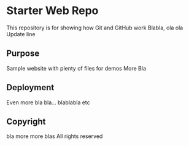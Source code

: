 # Starter Web Repo

This repository is for showing how Git and GitHub work
Blabla, ola ola Update line

## Purpose

Sample website with plenty of files for demos
More Bla

## Deployment

Even more bla
bla...
blablabla etc

## Copyright

bla
more more blas All rights reserved